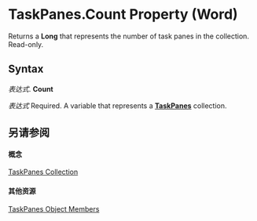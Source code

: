 
# TaskPanes.Count Property (Word)

Returns a  **Long** that represents the number of task panes in the collection. Read-only.


## Syntax

 _表达式_. **Count**

 _表达式_ Required. A variable that represents a **[TaskPanes](a560a41b-a1d7-175a-b475-af742c9fa1f8.md)** collection.


## 另请参阅


#### 概念


[TaskPanes Collection](a560a41b-a1d7-175a-b475-af742c9fa1f8.md)
#### 其他资源


[TaskPanes Object Members](http://msdn.microsoft.com/library/85a124a5-de1d-5da4-9dbe-bb4dbc27e610%28Office.15%29.aspx)